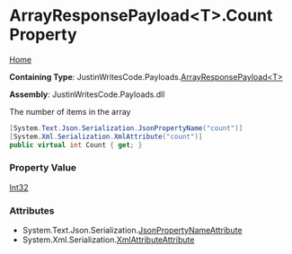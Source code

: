 # ArrayResponsePayload\<T\>\.Count Property

[Home](../../../README.md)

**Containing Type**: JustinWritesCode\.Payloads\.[ArrayResponsePayload\<T\>](../README.md)

**Assembly**: JustinWritesCode\.Payloads\.dll

  
The number of items in the array

```csharp
[System.Text.Json.Serialization.JsonPropertyName("count")]
[System.Xml.Serialization.XmlAttribute("count")]
public virtual int Count { get; }
```

### Property Value

[Int32](https://docs.microsoft.com/en-us/dotnet/api/system.int32)

### Attributes

* System\.Text\.Json\.Serialization\.[JsonPropertyNameAttribute](https://docs.microsoft.com/en-us/dotnet/api/system.text.json.serialization.jsonpropertynameattribute)
* System\.Xml\.Serialization\.[XmlAttributeAttribute](https://docs.microsoft.com/en-us/dotnet/api/system.xml.serialization.xmlattributeattribute)

